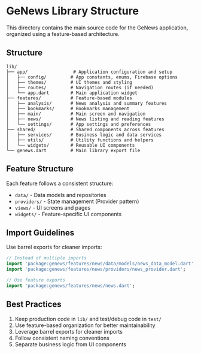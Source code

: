 # GeNews Library Structure

This directory contains the main source code for the GeNews application, organized using a feature-based architecture.

## Structure

```
lib/
├── app/                 # Application configuration and setup
│   ├── config/         # App constants, enums, Firebase options
│   ├── themes/         # UI themes and styling
│   ├── routes/         # Navigation routes (if needed)
│   └── app.dart        # Main application widget
├── features/           # Feature-based modules
│   ├── analysis/       # News analysis and summary features
│   ├── bookmarks/      # Bookmarks management
│   ├── main/           # Main screen and navigation
│   ├── news/           # News listing and reading features
│   └── settings/       # App settings and preferences
├── shared/             # Shared components across features
│   ├── services/       # Business logic and data services
│   ├── utils/          # Utility functions and helpers
│   └── widgets/        # Reusable UI components
└── genews.dart         # Main library export file
```

## Feature Structure

Each feature follows a consistent structure:

- `data/` - Data models and repositories
- `providers/` - State management (Provider pattern)
- `views/` - UI screens and pages
- `widgets/` - Feature-specific UI components

## Import Guidelines

Use barrel exports for cleaner imports:

```dart
// Instead of multiple imports
import 'package:genews/features/news/data/models/news_data_model.dart';
import 'package:genews/features/news/providers/news_provider.dart';

// Use feature exports
import 'package:genews/features/news/news.dart';
```

## Best Practices

1. Keep production code in `lib/` and test/debug code in `test/`
2. Use feature-based organization for better maintainability
3. Leverage barrel exports for cleaner imports
4. Follow consistent naming conventions
5. Separate business logic from UI components
